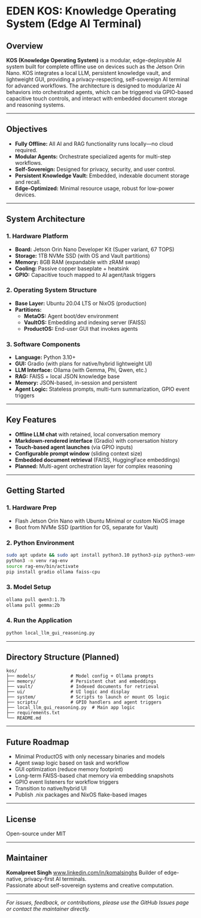 # EDEN KOS: Knowledge Operating System (Edge AI Terminal)

## Overview

**KOS (Knowledge Operating System)** is a modular, edge-deployable AI system built for complete offline use on devices such as the Jetson Orin Nano. KOS integrates a local LLM, persistent knowledge vault, and lightweight GUI, providing a privacy-respecting, self-sovereign AI terminal for advanced workflows. The architecture is designed to modularize AI behaviors into orchestrated agents, which can be triggered via GPIO-based capacitive touch controls, and interact with embedded document storage and reasoning systems.

---

## Objectives

- **Fully Offline:** All AI and RAG functionality runs locally—no cloud required.
- **Modular Agents:** Orchestrate specialized agents for multi-step workflows.
- **Self-Sovereign:** Designed for privacy, security, and user control.
- **Persistent Knowledge Vault:** Embedded, indexable document storage and recall.
- **Edge-Optimized:** Minimal resource usage, robust for low-power devices.

---

## System Architecture

### 1. Hardware Platform

- **Board:** Jetson Orin Nano Developer Kit (Super variant, 67 TOPS)
- **Storage:** 1TB NVMe SSD (with OS and Vault partitions)
- **Memory:** 8GB RAM (expandable with zRAM swap)
- **Cooling:** Passive copper baseplate + heatsink
- **GPIO:** Capacitive touch mapped to AI agent/task triggers

### 2. Operating System Structure

- **Base Layer:** Ubuntu 20.04 LTS or NixOS (production)
- **Partitions:**
  - **MetaOS:** Agent boot/dev environment
  - **VaultOS:** Embedding and indexing server (FAISS)
  - **ProductOS:** End-user GUI that invokes agents

### 3. Software Components

- **Language:** Python 3.10+
- **GUI:** Gradio (with plans for native/hybrid lightweight UI)
- **LLM Interface:** Ollama (with Gemma, Phi, Qwen, etc.)
- **RAG:** FAISS + local JSON knowledge base
- **Memory:** JSON-based, in-session and persistent
- **Agent Logic:** Stateless prompts, multi-turn summarization, GPIO event triggers

---

## Key Features

- **Offline LLM chat** with retained, local conversation memory
- **Markdown-rendered interface** (Gradio) with conversation history
- **Touch-based agent launches** (via GPIO inputs)
- **Configurable prompt window** (sliding context size)
- **Embedded document retrieval** (FAISS, HuggingFace embeddings)
- **Planned:** Multi-agent orchestration layer for complex reasoning

---

## Getting Started

### 1. Hardware Prep

- Flash Jetson Orin Nano with Ubuntu Minimal or custom NixOS image
- Boot from NVMe SSD (partition for OS, separate for Vault)

### 2. Python Environment

```sh
sudo apt update && sudo apt install python3.10 python3-pip python3-venv
python3 -m venv rag-env
source rag-env/bin/activate
pip install gradio ollama faiss-cpu
```

### 3. Model Setup

```sh
ollama pull qwen3:1.7b
ollama pull gemma:2b
```

### 4. Run the Application

```sh
python local_llm_gui_reasoning.py
```

---

## Directory Structure (Planned)

```
kos/
├── models/             # Model config + Ollama prompts
├── memory/             # Persistent chat and embeddings
├── vault/              # Indexed documents for retrieval
├── ui/                 # UI logic and display
├── system/             # Scripts to launch or mount OS logic
├── scripts/            # GPIO handlers and agent triggers
├── local_llm_gui_reasoning.py  # Main app logic
├── requirements.txt
└── README.md
```

---

## Future Roadmap

- Minimal ProductOS with only necessary binaries and models
- Agent swap logic based on task and workflow
- GUI optimization (reduce memory footprint)
- Long-term FAISS-based chat memory via embedding snapshots
- GPIO event listeners for workflow triggers
- Transition to native/hybrid UI
- Publish .nix packages and NixOS flake-based images

---

## License

Open-source under MIT

---

## Maintainer

**Komalpreet Singh**
www.linkedin.com/in/komalsinghs
Builder of edge-native, privacy-first AI terminals.  
Passionate about self-sovereign systems and creative computation.

---

*For issues, feedback, or contributions, please use the GitHub Issues page or contact the maintainer directly.*
